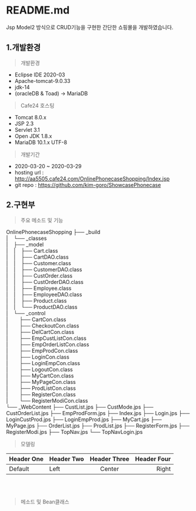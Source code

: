 # README.md
Jsp Model2 방식으로 CRUD기능을 구현한 간단한 쇼핑몰을 개발하였습니다.

## 1.개발환경
> 개발환경
* Eclipse IDE 2020-03
* Apache-tomcat-9.0.33
* jdk-14
* (oracleDB & Toad) -> MariaDB

> Cafe24 호스팅
* Tomcat 8.0.x
* JSP 2.3
* Servlet 3.1
* Open JDK 1.8.x
* MariaDB 10.1.x UTF-8

> 개발기간
* 2020-03-20 ~ 2020-03-29
* hosting url : http://aa5505.cafe24.com/OnlinePhonecaseShopping/Index.jsp
* git repo : https://github.com/kim-goro/ShowcasePhonecase    


## 2.구현부
> 주요 메소드 및 기능
<div>
OnlinePhonecaseShopping
├── _build <br>
|&nbsp;&nbsp;&nbsp;&nbsp;└── _classes <br>
|&nbsp;&nbsp;&nbsp;&nbsp;├── _model <br>
|&nbsp;&nbsp;&nbsp;&nbsp;|&nbsp;&nbsp;&nbsp;&nbsp;├── Cart.class <br>
|&nbsp;&nbsp;&nbsp;&nbsp;|&nbsp;&nbsp;&nbsp;&nbsp;├── CartDAO.class <br>
|&nbsp;&nbsp;&nbsp;&nbsp;|&nbsp;&nbsp;&nbsp;&nbsp;├── Customer.class <br>
|&nbsp;&nbsp;&nbsp;&nbsp;|&nbsp;&nbsp;&nbsp;&nbsp;├── CustomerDAO.class <br>
|&nbsp;&nbsp;&nbsp;&nbsp;|&nbsp;&nbsp;&nbsp;&nbsp;├── CustOrder.class <br>
|&nbsp;&nbsp;&nbsp;&nbsp;|&nbsp;&nbsp;&nbsp;&nbsp;├── CustOrderDAO.class <br>
|&nbsp;&nbsp;&nbsp;&nbsp;|&nbsp;&nbsp;&nbsp;&nbsp;├── Employee.class <br>
|&nbsp;&nbsp;&nbsp;&nbsp;|&nbsp;&nbsp;&nbsp;&nbsp;├── EmployeeDAO.class <br>
|&nbsp;&nbsp;&nbsp;&nbsp;|&nbsp;&nbsp;&nbsp;&nbsp;├── Product.class <br>
|&nbsp;&nbsp;&nbsp;&nbsp;|&nbsp;&nbsp;&nbsp;&nbsp;└── ProductDAO.class <br>
|&nbsp;&nbsp;&nbsp;&nbsp;└── _control <br>
|&nbsp;&nbsp;&nbsp;&nbsp;&nbsp;&nbsp;&nbsp;&nbsp;├── CartCon.class <br>
|&nbsp;&nbsp;&nbsp;&nbsp;&nbsp;&nbsp;&nbsp;&nbsp;├── CheckoutCon.class <br>
|&nbsp;&nbsp;&nbsp;&nbsp;&nbsp;&nbsp;&nbsp;&nbsp;├── DelCartCon.class <br>
|&nbsp;&nbsp;&nbsp;&nbsp;&nbsp;&nbsp;&nbsp;&nbsp;├── EmpCustListCon.class <br>
|&nbsp;&nbsp;&nbsp;&nbsp;&nbsp;&nbsp;&nbsp;&nbsp;├── EmpOrderListCon.class <br>
|&nbsp;&nbsp;&nbsp;&nbsp;&nbsp;&nbsp;&nbsp;&nbsp;├── EmpProdCon.class <br>
|&nbsp;&nbsp;&nbsp;&nbsp;&nbsp;&nbsp;&nbsp;&nbsp;├── LoginCon.class <br>
|&nbsp;&nbsp;&nbsp;&nbsp;&nbsp;&nbsp;&nbsp;&nbsp;├── LoginEmpCon.class <br>
|&nbsp;&nbsp;&nbsp;&nbsp;&nbsp;&nbsp;&nbsp;&nbsp;├── LogoutCon.class <br>
|&nbsp;&nbsp;&nbsp;&nbsp;&nbsp;&nbsp;&nbsp;&nbsp;├── MyCartCon.class <br>
|&nbsp;&nbsp;&nbsp;&nbsp;&nbsp;&nbsp;&nbsp;&nbsp;├── MyPageCon.class <br>
|&nbsp;&nbsp;&nbsp;&nbsp;&nbsp;&nbsp;&nbsp;&nbsp;├── ProdListCon.class <br>
|&nbsp;&nbsp;&nbsp;&nbsp;&nbsp;&nbsp;&nbsp;&nbsp;├── RegisterCon.class <br>
|&nbsp;&nbsp;&nbsp;&nbsp;&nbsp;&nbsp;&nbsp;&nbsp;└── RegisterModiCon.class <br>
└── _WebContent
    ├── CustList.jps
    ├── CustMode.jps
    ├── CustOrderList.jps
    ├── EmpProdForm.jps
    ├── Index.jps
    ├── Login.jps
    ├── LoginCustProd.jps
    ├── LoginEmpProd.jps
    ├── MyCart.jps
    ├── MyPage.jps
    ├── OrderList.jps
    ├── ProdList.jps
    ├── RegisterForm.jps
    ├── RegisterModi.jps
    ├── TopNav.jps
    └── TopNavLogin.jps
</div>

> 모델링

| Header One | Header Two | Header Three | Header Four |
| ---------- | :--------- | :----------: | ----------: |
| Default    | Left       | Center       | Right       |

<br><br>
> 메소드 및 Bean클래스
